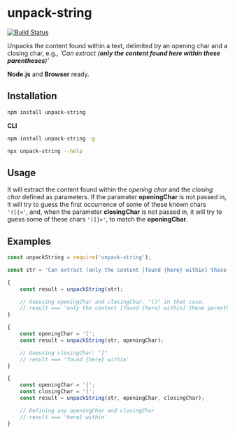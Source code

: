 # unpack-string

[![Build Status](https://api.travis-ci.org/DiegoZoracKy/unpack-string.svg)](https://travis-ci.org/DiegoZoracKy/unpack-string)

Unpacks the content found within a text, delimited by an opening char and a closing char, e.g., *'Can extract (**only the content found here within these parentheses**)'*

**Node.js** and **Browser** ready.

## Installation

```bash
npm install unpack-string
```
**CLI**
```bash
npm install unpack-string -g
```
```bash
npx unpack-string --help
```

## Usage

It will extract the content found within the *opening char* and the *closing char* defined as parameters. If the parameter **openingChar** is not passed in, it will try to guess the first occurrence of some of these known chars `'([{<'`, and, when the parameter **closingChar** is not passed in, it will try to guess some of these chars `')]}>'`, to match the **openingChar**.

## Examples

```javascript
const unpackString = require('unpack-string');

const str = 'Can extract (only the content [found {here} within] these parentheses)!!';

{
	const result = unpackString(str);

	// Guessing openingChar and closingChar. "()" in that case.
	// result === 'only the content [found {here} within] these parentheses'
}

{
	const openingChar = '[';
	const result = unpackString(str, openingChar);

	// Guessing closingChar: "]"
	// result === 'found {here} within'
}

{
	const openingChar = '{';
	const closingChar = ']';
	const result = unpackString(str, openingChar, closingChar);

	// Defining any openingChar and closingChar
	// result === 'here} within'
}
```